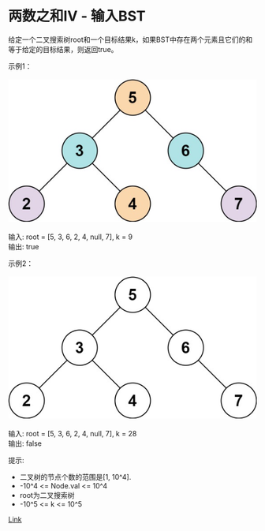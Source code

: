 <h1>两数之和IV - 输入BST</h1>
给定一个二叉搜索树root和一个目标结果k，如果BST中存在两个元素且它们的和等于给定的目标结果，则返回true。</br>

示例1：</br>
</br>![](./image/1.jpeg)</br></br>
输入: root = [5, 3, 6, 2, 4, null, 7], k = 9</br>
输出: true</br>

示例2：</br>
</br>![](./image/2.jpeg)</br></br>
输入: root = [5, 3, 6, 2, 4, null, 7], k = 28</br>
输出: false</br>

提示:
- 二叉树的节点个数的范围是[1, 10^4].
- -10^4 <= Node.val <= 10^4
- root为二叉搜索树
- -10^5 <= k <= 10^5

[Link](https://leetcode-cn.com/problems/two-sum-iv-input-is-a-bst/)